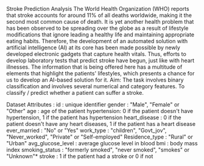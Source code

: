 Stroke Prediction Analysis
The World Health Organization (WHO) reports that stroke accounts for around 11% of all deaths worldwide, making it the second most common cause of death. It is yet another health problem that has been observed to be spreading over the globe as a result of lifestyle modifications that ignore leading a healthy life and maintaining appropriate eating habits. Therefore, the development of an automated solution with artificial intelligence (AI) at its core has been made possible by newly developed electronic gadgets that capture health vitals. Thus, efforts to develop laboratory tests that predict stroke have begun, just like with heart illnesses. The information that is being offered here has a multitude of elements that highlight the patients' lifestyles, which presents a chance for us to develop an AI-based solution for it.
Aim:
The task involves binary classification and involves several numerical and category features.
To classify / predict whether a patient can suffer a stroke.

Dataset Attributes :
id : unique identifier
gender : "Male", "Female" or "Other"
age : age of the patient
hypertension: 0 if the patient doesn't have hypertension, 1 if the patient has hypertension
heart_disease : 0 if the patient doesn't have any heart diseases, 1 if the patient has a heart disease
ever_married : "No" or "Yes"
work_type : "children", "Govt_jov", "Never_worked", "Private" or "Self-employed"
Residence_type : "Rural" or "Urban"
avg_glucose_level : average glucose level in blood
bmi : body mass index
smoking_status : "formerly smoked", "never smoked", "smokes" or "Unknown"*
stroke : 1 if the patient had a stroke or 0 if not
